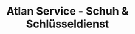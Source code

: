 ---
title: "Atlan Service - Schuh & Schlüsseldienst"
url: /schenefeld/atlan-service-schuh-und-schluesseldienst/
shop: Allgemein
---